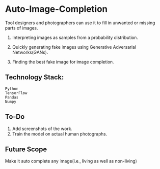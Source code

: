 # Auto-Image-Completion
Tool designers and photographers can use it to fill in unwanted or missing parts of images.

1. Interpreting images as samples from a probability distribution.

2. Quickly generating fake images using Generative Adversarial Networks(GANs).

3. Finding the best fake image for image completion.

## Technology Stack: 
    Python
    TensorFlow
    Pandas
    Numpy

## To-Do
1. Add screenshots of the work.
2. Train the model on actual human photographs.

## Future Scope
Make it auto complete any image(i.e., living as well as non-living)
